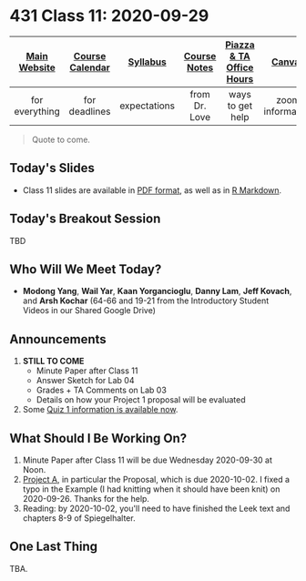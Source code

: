 # 431 Class 11: 2020-09-29

[Main Website](https://thomaselove.github.io/431/) | [Course Calendar](https://thomaselove.github.io/431/calendar.html) | [Syllabus](https://thomaselove.github.io/431-2020-syllabus/) | [Course Notes](https://thomaselove.github.io/431-notes/) | [Piazza & TA Office Hours](https://thomaselove.github.io/431/contact.html) | [Canvas](https://canvas.case.edu) | [Data and Code](https://thomaselove.github.io/431/data_index.html)
:-----------: | :--------------: | :----------: | :---------: | :-------------: | :-----------: | :------------:
for everything | for deadlines | expectations | from Dr. Love | ways to get help | zoom information | for downloads

> Quote to come.

## Today's Slides

- Class 11 slides are available in [PDF format](https://github.com/THOMASELOVE/431-2020/blob/master/classes/class11/431_class-11-slides_2020.pdf), as well as in [R Markdown](https://github.com/THOMASELOVE/431-2020/blob/master/classes/class11/431_class-11-slides_2020.Rmd).

## Today's Breakout Session

TBD

## Who Will We Meet Today?

- **Modong Yang**, **Wail Yar**, **Kaan Yorgancioglu**, **Danny Lam**, **Jeff Kovach**, and **Arsh Kochar** (64-66 and 19-21 from the Introductory Student Videos in our Shared Google Drive)

## Announcements

1. **STILL TO COME** 
    - Minute Paper after Class 11
    - Answer Sketch for Lab 04
    - Grades + TA Comments on Lab 03
    - Details on how your Project 1 proposal will be evaluated
2. Some [Quiz 1 information is available now](https://github.com/THOMASELOVE/431-2020/blob/master/quizzes/quiz1/quiz1.md).
  

## What Should I Be Working On?

1. Minute Paper after Class 11 will be due Wednesday 2020-09-30 at Noon.
2. [Project A](https://thomaselove.github.io/431-2020-projectA/), in particular the Proposal, which is due 2020-10-02. I fixed a typo in the Example (I had knitting when it should have been knit) on 2020-09-26. Thanks for the help.
3. Reading: by 2020-10-02, you'll need to have finished the Leek text and chapters 8-9 of Spiegelhalter.

## One Last Thing

TBA.
